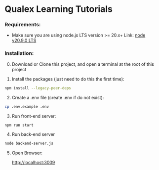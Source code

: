 # Qualex Learning Tutorials


### Requirements:
- Make sure you are using node.js LTS version >= 20.x+ Link: [node v20.9.0 LTS](https://nodejs.org/dist/v20.9.0/node-v20.9.0-x64.msi)

### Installation:

0. Download or Clone this project, and open a terminal at the root of this project

1. Install the packages (just need to do this the first time):

```bash
npm install --legacy-peer-deps
```
2. Create a .env file (create .env if do not exist):

```bash
cp .env.example .env
```
3. Run front-end server:

```bash
npm run start
```

4. Run back-end server

```bash
node backend-server.js
```

5. Open Browser:

    [http://localhost:3009](http://localhost:3009)

